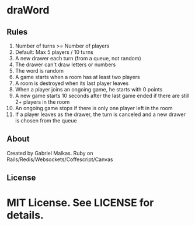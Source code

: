 draWord
=======

Rules
-----

1. Number of turns >= Number of players
2. Default: Max 5 players / 10 turns
3. A new drawer each turn (from a queue, not random)
4. The drawer can't draw letters or numbers
5. The word is random
6. A game starts when a room has at least two players
7. A room is destroyed when its last player leaves
8. When a player joins an ongoing game, he starts with 0 points
9. A new game starts 10 seconds after the last game ended if there are still 2+ players in the room
10. An ongoing game stops if there is only one player left in the room
11. If a player leaves as the drawer, the turn is canceled and a new drawer is chosen from the queue

About
-----

Created by Gabriel Malkas. Ruby on Rails/Redis/Websockets/Coffescript/Canvas

License
-------

MIT License.
See LICENSE for details.
=======
